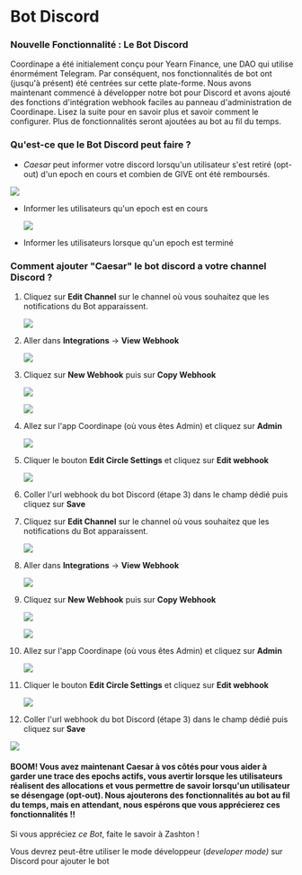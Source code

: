 # Bot Discord

### Nouvelle Fonctionnalité : Le Bot Discord

Coordinape a été initialement conçu pour Yearn Finance, une DAO qui utilise énormément Telegram. Par conséquent, nos fonctionnalités de bot ont (jusqu'à présent) été centrées sur cette plate-forme. Nous avons maintenant commencé à développer notre bot pour Discord et avons ajouté des fonctions d'intégration webhook faciles au panneau d'administration de Coordinape. Lisez la suite pour en savoir plus et savoir comment le configurer. Plus de fonctionnalités seront ajoutées au bot au fil du temps.

### Qu'est-ce que le Bot Discord peut faire ?

* _Caesar_ peut informer votre discord lorsqu'un utilisateur s'est retiré (opt-out) d'un epoch en cours et combien de GIVE ont été remboursés.

[![](https://github.com/cryptoouf-blog/coordinape-french/raw/master/.gitbook/assets/Bot%20Opted%20Out.jpg)](https://github.com/cryptoouf-blog/coordinape-french/blob/master/.gitbook/assets/Bot%20Opted%20Out.jpg)

*   Informer les utilisateurs qu'un epoch est en cours

    [![](https://github.com/cryptoouf-blog/coordinape-french/raw/master/.gitbook/assets/Bot%20Comment.jpg)](https://github.com/cryptoouf-blog/coordinape-french/blob/master/.gitbook/assets/Bot%20Comment.jpg)
* Informer les utilisateurs lorsque qu'un epoch est terminé

### Comment ajouter "Caesar" le bot discord a votre channel Discord ?

1.  Cliquez sur **Edit Channel** sur le channel où vous souhaitez que les notifications du Bot apparaissent.

    [![](https://github.com/cryptoouf-blog/coordinape-french/raw/master/.gitbook/assets/Edit%20Channel.jpg)](https://github.com/cryptoouf-blog/coordinape-french/blob/master/.gitbook/assets/Edit%20Channel.jpg)
2.  Aller dans **Integrations** -> **View Webhook**

    [![](https://github.com/cryptoouf-blog/coordinape-french/raw/master/.gitbook/assets/Integrations.jpg)](https://github.com/cryptoouf-blog/coordinape-french/blob/master/.gitbook/assets/Integrations.jpg)
3.  Cliquez sur **New Webhook** puis sur **Copy Webhook**

    [![](https://github.com/cryptoouf-blog/coordinape-french/raw/master/.gitbook/assets/New%20Webhook.jpg)](https://github.com/cryptoouf-blog/coordinape-french/blob/master/.gitbook/assets/New%20Webhook.jpg)

    [![](https://github.com/cryptoouf-blog/coordinape-french/raw/master/.gitbook/assets/Name%20Webhook.jpg)](https://github.com/cryptoouf-blog/coordinape-french/blob/master/.gitbook/assets/Name%20Webhook.jpg)
4.  Allez sur l'app Coordinape (où vous êtes Admin) et cliquez sur **Admin**

    [![](https://github.com/cryptoouf-blog/coordinape-french/raw/master/.gitbook/assets/Admin.jpg)](https://github.com/cryptoouf-blog/coordinape-french/blob/master/.gitbook/assets/Admin.jpg)
5.  Cliquer le bouton **Edit Circle Settings** et cliquez sur **Edit webhook**

    [![](https://github.com/cryptoouf-blog/coordinape-french/raw/master/.gitbook/assets/edit-webhook.png)](https://github.com/cryptoouf-blog/coordinape-french/blob/master/.gitbook/assets/edit-webhook.png)
6. Coller l'url webhook du bot Discord (étape 3) dans le champ dédié puis cliquez sur **Save**
7.  Cliquez sur **Edit Channel** sur le channel où vous souhaitez que les notifications du Bot apparaissent.

    [![](https://github.com/cryptoouf-blog/coordinape-french/raw/master/.gitbook/assets/Edit%20Channel.jpg)](https://github.com/cryptoouf-blog/coordinape-french/blob/master/.gitbook/assets/Edit%20Channel.jpg)
8.  Aller dans **Integrations** -> **View Webhook**

    [![](https://github.com/cryptoouf-blog/coordinape-french/raw/master/.gitbook/assets/Integrations.jpg)](https://github.com/cryptoouf-blog/coordinape-french/blob/master/.gitbook/assets/Integrations.jpg)
9.  Cliquez sur **New Webhook** puis sur **Copy Webhook**

    [![](https://github.com/cryptoouf-blog/coordinape-french/raw/master/.gitbook/assets/New%20Webhook.jpg)](https://github.com/cryptoouf-blog/coordinape-french/blob/master/.gitbook/assets/New%20Webhook.jpg)

    [![](https://github.com/cryptoouf-blog/coordinape-french/raw/master/.gitbook/assets/Name%20Webhook.jpg)](https://github.com/cryptoouf-blog/coordinape-french/blob/master/.gitbook/assets/Name%20Webhook.jpg)
10. Allez sur l'app Coordinape (où vous êtes Admin) et cliquez sur **Admin**

    [![](https://github.com/cryptoouf-blog/coordinape-french/raw/master/.gitbook/assets/Admin.jpg)](https://github.com/cryptoouf-blog/coordinape-french/blob/master/.gitbook/assets/Admin.jpg)
11. Cliquer le bouton **Edit Circle Settings** et cliquez sur **Edit webhook**

    [![](https://github.com/cryptoouf-blog/coordinape-french/raw/master/.gitbook/assets/edit-webhook.png)](https://github.com/cryptoouf-blog/coordinape-french/blob/master/.gitbook/assets/edit-webhook.png)
12. Coller l'url webhook du bot Discord (étape 3) dans le champ dédié puis cliquez sur **Save**

[![](https://github.com/cryptoouf-blog/coordinape-french/raw/master/.gitbook/assets/Discord%20Webook.jpg)](https://github.com/cryptoouf-blog/coordinape-french/blob/master/.gitbook/assets/Discord%20Webook.jpg)

#### BOOM! Vous avez maintenant Caesar à vos côtés pour vous aider à garder une trace des epochs actifs, vous avertir lorsque les utilisateurs réalisent des allocations et vous permettre de savoir lorsqu'un utilisateur se désengage (opt-out). Nous ajouterons des fonctionnalités au bot au fil du temps, mais en attendant, nous espérons que vous apprécierez ces fonctionnalités !!

Si vous appréciez _ce Bot_, faite le savoir à Zashton !

Vous devrez peut-être utiliser le mode développeur (_developer mode)_ sur Discord pour ajouter le bot
